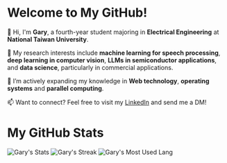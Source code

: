 

# Welcome to My GitHub!

👋 Hi, I'm **Gary**, a fourth-year student majoring in **Electrical Engineering** at **National Taiwan University**.

🚀 My research interests include **machine learning for speech processing**, **deep learning in computer vision**, **LLMs in semiconductor applications**, and **data science**, particularly in commercial applications.

🌱 I’m actively expanding my knowledge in **Web technology**, **operating systems** and **parallel computing**.

📫 Want to connect? Feel free to visit my [LinkedIn](https://www.linkedin.com/in/kuan-yi-gary-lee/) and send me a DM!


# My GitHub Stats

![Gary's Stats](https://github-readme-stats.vercel.app/api?username=gary920209&theme=tokyonight&show_icons=true&hide_border=true&count_private=true)
![Gary's Streak](https://github-readme-streak-stats.herokuapp.com/?user=gary920209&theme=tokyonight&hide_border=true)
![Gary's Most Used Lang](https://github-readme-stats.vercel.app/api/top-langs/?username=gary920209&hide=html,matlab,css,makefile&theme=tokyonight)

